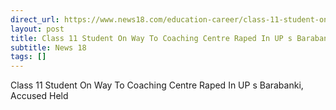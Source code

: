 ```yaml
---
direct_url: https://www.news18.com/education-career/class-11-student-on-way-to-coaching-centre-raped-in-ups-barabanki-accused-held-9054238.html
layout: post
title: Class 11 Student On Way To Coaching Centre Raped In UP s Barabanki, Accused Held
subtitle: News 18
tags: []
---
```


Class 11 Student On Way To Coaching Centre Raped In UP s Barabanki, Accused Held

